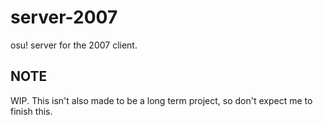 # server-2007
osu! server for the 2007 client.

## NOTE
WIP. This isn't also made to be a long term project, so don't expect me to finish this.
